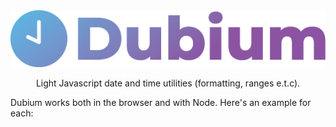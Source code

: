<div align="center">
    <img src="icon.png">
    <br>
    <p>Light Javascript date and time utilities (formatting, ranges e.t.c).</p>
</div>

Dubium works both in the browser and with Node. Here's an example for each:

